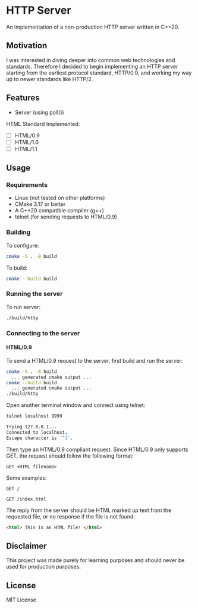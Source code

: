 # HTTP Server

An implementation of a non-production HTTP server written in C++20.

## Motivation

I was interested in diving deeper into common web technologies and standards. Therefore I decided to begin implementing an HTTP server starting from the earliest protocol standard, HTTP/0.9, and working my way up to newer standards like HTTP/2.

## Features

* Server (using poll())

HTML Standard Implemented:

* [ ] HTML/0.9
* [ ] HTML/1.0
* [ ] HTML/1.1

## Usage

### Requirements
* Linux (not tested on other platforms)
* CMake 3.17 or better
* A C++20 compatible compiler (g++)
* telnet (for sending requests to HTML/0.9)

### Building

To configure:

```bash
cmake -S . -B build
```

To build:

```bash
cmake --build build
```

### Running the server
To run server:

```bash
./build/http
```

### Connecting to the server

#### HTML/0.9

To send a HTML/0.9 request to the server, first build and run the server:

```bash
cmake -S . -B build
  ... generated cmake output ...
cmake --build build
  ... generated cmake output ...
./build/http
```

Open another terminal window and connect using telnet:

```bash
telnet localhost 9999

Trying 127.0.0.1...
Connected to localhost.
Escape character is '^]'.
```

Then type an HTML/0.9 compliant request. Since HTML/0.9 only supports GET, the request should follow the following format:

```text
GET <HTML filename>
```

Some examples:

```text
GET /
```

```text
GET /index.html
```

The reply from the server should be HTML marked up text from the requested file, or no response if the file is not found:

```html
<html> This is an HTML file! </html>
```


## Disclaimer

This project was made purely for learning purposes and should never be used for production purposes.

## License

MIT License
